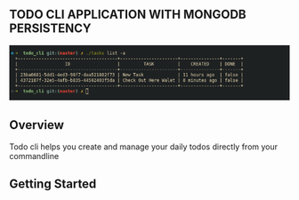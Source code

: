 ## TODO CLI APPLICATION WITH MONGODB PERSISTENCY


![image](assets/todo.png)

## Overview
Todo cli helps you create and manage your daily todos directly from your commandline

## Getting Started